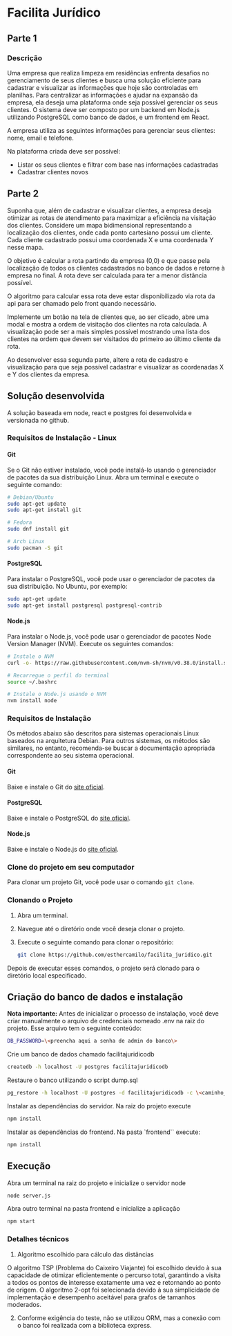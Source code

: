 # Facilita Jurídico

## Parte 1

### Descrição

Uma empresa que realiza limpeza em residências enfrenta desafios no gerenciamento de seus clientes e busca uma solução eficiente para cadastrar e visualizar as informações que hoje são controladas em planilhas. Para centralizar as informações e ajudar na expansão da empresa, ela deseja uma plataforma onde seja possível gerenciar os seus clientes. O sistema deve ser composto por um backend em Node.js utilizando PostgreSQL como banco de dados, e um frontend em React.

A empresa utiliza as seguintes informações para gerenciar seus clientes: nome, email e telefone.

Na plataforma criada deve ser possível:

- Listar os seus clientes e filtrar com base nas informações cadastradas
- Cadastrar clientes novos

## Parte 2

Suponha que, além de cadastrar e visualizar clientes, a empresa deseja otimizar as rotas de atendimento para maximizar a eficiência na visitação dos clientes. Considere um mapa bidimensional representando a localização dos clientes, onde cada ponto cartesiano possui um cliente. Cada cliente cadastrado possui uma coordenada X e uma coordenada Y nesse mapa.

O objetivo é calcular a rota partindo da empresa (0,0) e que passe pela localização de todos os clientes cadastrados no banco de dados e retorne à empresa no final. A rota deve ser calculada para ter a menor distância possível.

O algoritmo para calcular essa rota deve estar disponibilizado via rota da api para ser chamado pelo front quando necessário.

Implemente um botão na tela de clientes que, ao ser clicado, abre uma modal e mostra a ordem de visitação dos clientes na rota calculada. A visualização pode ser a mais simples possível mostrando uma lista dos clientes na ordem que devem ser visitados do primeiro ao último cliente da rota.

Ao desenvolver essa segunda parte, altere a rota de cadastro e visualização para que seja possível cadastrar e visualizar as coordenadas X e Y dos clientes da empresa.

## Solução desenvolvida

A solução baseada em node, react e postgres foi desenvolvida e versionada no github.

### Requisitos de Instalação - Linux

#### Git

Se o Git não estiver instalado, você pode instalá-lo usando o gerenciador de pacotes da sua distribuição Linux. Abra um terminal e execute o seguinte comando:

```bash
# Debian/Ubuntu
sudo apt-get update
sudo apt-get install git

# Fedora
sudo dnf install git

# Arch Linux
sudo pacman -S git
```

#### PostgreSQL

Para instalar o PostgreSQL, você pode usar o gerenciador de pacotes da sua distribuição. No Ubuntu, por exemplo:

```bash
sudo apt-get update
sudo apt-get install postgresql postgresql-contrib
```

#### Node.js

Para instalar o Node.js, você pode usar o gerenciador de pacotes Node Version Manager (NVM). Execute os seguintes comandos:

```bash
# Instale o NVM
curl -o- https://raw.githubusercontent.com/nvm-sh/nvm/v0.38.0/install.sh | bash

# Recarregue o perfil do terminal
source ~/.bashrc

# Instale o Node.js usando o NVM
nvm install node
```

### Requisitos de Instalação

Os métodos abaixo são descritos para sistemas operacionais Linux baseados na arquitetura Debian. Para outros sistemas, os métodos são similares, no entanto, recomenda-se buscar a documentação apropriada correspondente ao seu sistema operacional.

#### Git

Baixe e instale o Git do [site oficial](https://git-scm.com/).

#### PostgreSQL

Baixe e instale o PostgreSQL do [site oficial](https://www.postgresql.org/download/).

#### Node.js

Baixe e instale o Node.js do [site oficial](https://nodejs.org/).


### Clone do projeto em seu computador 

Para clonar um projeto Git, você pode usar o comando `git clone`. 

### Clonando o Projeto

1. Abra um terminal.

2. Navegue até o diretório onde você deseja clonar o projeto.

3. Execute o seguinte comando para clonar o repositório:

   ```bash
   git clone https://github.com/esthercamilo/facilita_juridico.git
   ```

Depois de executar esses comandos, o projeto será clonado para o diretório local especificado.


## Criação do banco de dados e instalação

**Nota importante:** Antes de inicializar o processo de instalação, você deve criar manualmente o arquivo de credenciais nomeado .env na raiz do projeto. Esse arquivo tem o seguinte conteúdo:

```bash
DB_PASSWORD=\<preencha aqui a senha de admin do banco\>
```

Crie um banco de dados chamado facilitajuridicodb

```bash
createdb -h localhost -U postgres facilitajuridicodb
```

Restaure o banco utilizando o script dump.sql

```bash
pg_restore -h localhost -U postgres -d facilitajuridicodb -c \<caminho_para_o_dump\>
```


Instalar as dependências do servidor. Na raiz do projeto execute

```bash
npm install
```

Instalar as dependências do frontend. Na pasta `frontend`` execute:

```bash
npm install
```



## Execução

Abra um terminal na raiz do projeto e inicialize o servidor node

```bash
node server.js
```

Abra outro terminal na pasta frontend e inicialize a aplicação

```bash
npm start
```


### Detalhes técnicos

1. Algoritmo escolhido para cálculo das distâncias

O algoritmo TSP (Problema do Caixeiro Viajante) foi escolhido devido à sua capacidade de otimizar eficientemente o percurso total, garantindo a visita a todos os pontos de interesse exatamente uma vez e retornando ao ponto de origem. O algoritmo 2-opt foi selecionada devido à sua simplicidade de implementação e desempenho aceitável para grafos de tamanhos moderados. 

2. Conforme exigência do teste, não se utilizou ORM, mas a conexão com o banco foi realizada com a biblioteca express.






